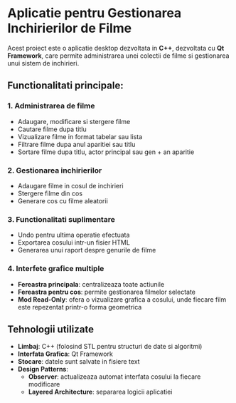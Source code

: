 # Aplicatie pentru Gestionarea Inchirierilor de Filme

  Acest proiect este o aplicatie desktop dezvoltata in **C++**, dezvoltata cu **Qt Framework**, care permite administrarea unei colectii de filme si gestionarea unui sistem de inchirieri.


## Functionalitati principale:

### 1. Administrarea de filme
-  Adaugare, modificare si stergere filme
-  Cautare filme dupa titlu
-  Vizualizare filme in format tabelar sau lista
-  Filtrare filme dupa anul aparitiei sau titlu
-  Sortare filme dupa titlu, actor principal sau gen + an aparitie

### 2. Gestionarea inchirierilor
-  Adaugare filme in cosul de inchirieri
-  Stergere filme din cos
-  Generare cos cu filme aleatorii

### 3. Functionalitati suplimentare
-  Undo pentru ultima operatie efectuata
-  Exportarea cosului intr-un fisier HTML
-  Generarea unui raport despre genurile de filme

### 4. Interfete grafice multiple
-  **Fereastra principala**: centralizeaza toate actiunile
-  **Fereastra pentru cos**: permite gestionarea filmelor selectate
-  **Mod Read-Only**: ofera o vizualizare grafica a cosului, unde fiecare film este repezentat printr-o forma geometrica

## Tehnologii utilizate
- **Limbaj**: C++ (folosind STL pentru structuri de date si algoritmi)
- **Interfata Grafica**: Qt Framework
- **Stocare**: datele sunt salvate in fisiere text
- **Design Patterns**:
    -  **Observer**: actualizeaza automat interfata cosului la fiecare modificare
    -  **Layered Architecture**: separarea logicii aplicatiei


